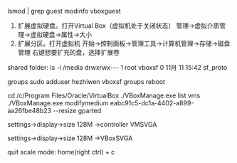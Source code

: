 lsmod | grep guest
modinfo vboxguest

1. 扩展虚拟硬盘。打开Virtual Box（虚拟机处于关闭状态）
管理->虚拟介质管理->虚拟硬盘->属性->大小
2. 扩展分区。打开虚拟机
开始->控制面板->管理工具->计算机管理->存储->磁盘管理
右键想要扩充的盘，选择扩展卷

shared folder:
ls -l /media
drwxrwx---  1 root vboxsf    0 11月 11 15:42 sf_proto

groups
sudo adduser hezhiwen vboxsf
groups
reboot

cd /c/Program Files/Oracle/VirtualBox
./VBoxManage.exe list vms
./VBoxManage.exe modifymedium eabc91c5-dc1a-4402-a899-aa26fbe48b23 --resize <megabytes>
gparted

settings->display->size 128M
                 ->controller VMSVGA

settings->display->size 128M
                 ->VBoxSVGA

quit scale mode: home(right ctrl) + c
